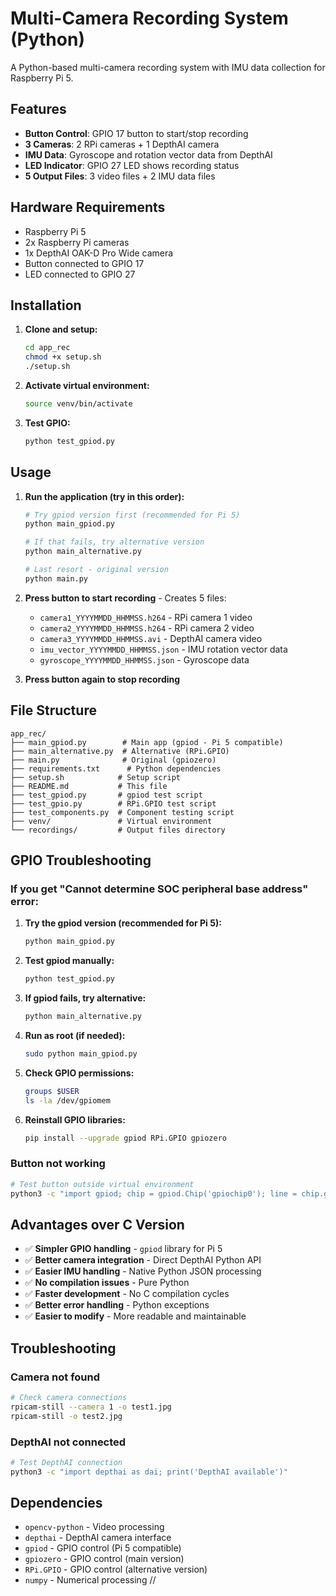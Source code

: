 # Multi-Camera Recording System (Python)

A Python-based multi-camera recording system with IMU data collection for Raspberry Pi 5.

## Features

- **Button Control**: GPIO 17 button to start/stop recording
- **3 Cameras**: 2 RPi cameras + 1 DepthAI camera
- **IMU Data**: Gyroscope and rotation vector data from DepthAI
- **LED Indicator**: GPIO 27 LED shows recording status
- **5 Output Files**: 3 video files + 2 IMU data files

## Hardware Requirements

- Raspberry Pi 5
- 2x Raspberry Pi cameras
- 1x DepthAI OAK-D Pro Wide camera
- Button connected to GPIO 17
- LED connected to GPIO 27

## Installation

1. **Clone and setup:**
   ```bash
   cd app_rec
   chmod +x setup.sh
   ./setup.sh
   ```

2. **Activate virtual environment:**
   ```bash
   source venv/bin/activate
   ```

3. **Test GPIO:**
   ```bash
   python test_gpiod.py
   ```

## Usage

1. **Run the application (try in this order):**
   ```bash
   # Try gpiod version first (recommended for Pi 5)
   python main_gpiod.py
   
   # If that fails, try alternative version
   python main_alternative.py
   
   # Last resort - original version
   python main.py
   ```

2. **Press button to start recording** - Creates 5 files:
   - `camera1_YYYYMMDD_HHMMSS.h264` - RPi camera 1 video
   - `camera2_YYYYMMDD_HHMMSS.h264` - RPi camera 2 video  
   - `camera3_YYYYMMDD_HHMMSS.avi` - DepthAI camera video
   - `imu_vector_YYYYMMDD_HHMMSS.json` - IMU rotation vector data
   - `gyroscope_YYYYMMDD_HHMMSS.json` - Gyroscope data

3. **Press button again to stop recording**

## File Structure

```
app_rec/
├── main_gpiod.py        # Main app (gpiod - Pi 5 compatible)
├── main_alternative.py  # Alternative (RPi.GPIO)
├── main.py              # Original (gpiozero)
├── requirements.txt      # Python dependencies
├── setup.sh            # Setup script
├── README.md           # This file
├── test_gpiod.py       # gpiod test script
├── test_gpio.py        # RPi.GPIO test script
├── test_components.py  # Component testing script
├── venv/               # Virtual environment
└── recordings/         # Output files directory
```

## GPIO Troubleshooting

### If you get "Cannot determine SOC peripheral base address" error:

1. **Try the gpiod version (recommended for Pi 5):**
   ```bash
   python main_gpiod.py
   ```

2. **Test gpiod manually:**
   ```bash
   python test_gpiod.py
   ```

3. **If gpiod fails, try alternative:**
   ```bash
   python main_alternative.py
   ```

4. **Run as root (if needed):**
   ```bash
   sudo python main_gpiod.py
   ```

5. **Check GPIO permissions:**
   ```bash
   groups $USER
   ls -la /dev/gpiomem
   ```

6. **Reinstall GPIO libraries:**
   ```bash
   pip install --upgrade gpiod RPi.GPIO gpiozero
   ```

### Button not working
```bash
# Test button outside virtual environment
python3 -c "import gpiod; chip = gpiod.Chip('gpiochip0'); line = chip.get_line(17); line.request(consumer='test', type=gpiod.LINE_REQ_DIR_IN); print('Button pin:', line.get_value())"
```

## Advantages over C Version

- ✅ **Simpler GPIO handling** - `gpiod` library for Pi 5
- ✅ **Better camera integration** - Direct DepthAI Python API
- ✅ **Easier IMU handling** - Native Python JSON processing
- ✅ **No compilation issues** - Pure Python
- ✅ **Faster development** - No C compilation cycles
- ✅ **Better error handling** - Python exceptions
- ✅ **Easier to modify** - More readable and maintainable

## Troubleshooting

### Camera not found
```bash
# Check camera connections
rpicam-still --camera 1 -o test1.jpg
rpicam-still -o test2.jpg
```

### DepthAI not connected
```bash
# Test DepthAI connection
python3 -c "import depthai as dai; print('DepthAI available')"
```

## Dependencies

- `opencv-python` - Video processing
- `depthai` - DepthAI camera interface
- `gpiod` - GPIO control (Pi 5 compatible)
- `gpiozero` - GPIO control (main version)
- `RPi.GPIO` - GPIO control (alternative version)
- `numpy` - Numerical processing 
//
